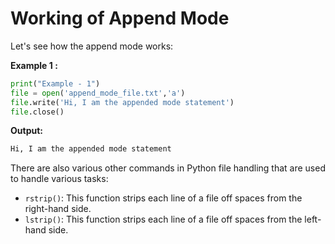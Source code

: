 # **Working of Append Mode**

Let's see how the append mode works:

**Example 1 :**
```py
print("Example - 1")
file = open('append_mode_file.txt','a')
file.write('Hi, I am the appended mode statement')
file.close()
```

**Output:**
```bash
Hi, I am the appended mode statement
```

There are also various other commands in Python file handling that are used to handle various tasks: 

* `rstrip()`: This function strips each line of a file off spaces from the right-hand side.
* `lstrip()`: This function strips each line of a file off spaces from the left-hand side.